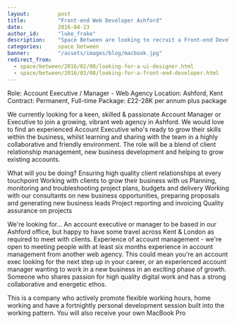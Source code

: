 ```yaml
---
layout:         post
title:          "Front-end Web Developer Ashford"
date:           2016-04-23
author_id:      "luke_frake"
description:    "Space Between are looking to recruit a Front-end Developer to join their growing team in Ashford, Kent"
categories:     space between
banner:         "/assets/images/blog/macbook.jpg"
redirect_from:
  - space/between/2016/02/08/looking-for-a-ui-designer.html
  - space/between/2016/02/08/looking-for-a-front-end-developer.html
---
```



Role: Account Executive / Manager - Web Agency
Location: Ashford, Kent
Contract: Permanent, Full-time
Package: £22-28K per annum plus package

​We currently looking for a keen, skilled & passionate Account Manager or Executive to join a growing, vibrant web agency in Ashford.
We would love to find an experienced Account Executive who's ready to grow their skills within the business, whilst learning and sharing with the team in a highly collaborative and friendly environment. The role will be a blend of client relationship management, new business development and helping to grow existing accounts. 

What will you be doing?
Ensuring high quality client relationships at every touchpoint
Working with clients to grow their business with us
Planning, monitoring and troubleshooting project plans, budgets and delivery
Working with our consultants on new business opportunities, preparing proposals and generating new business leads
Project reporting and invoicing
Quality assurance on projects 

We're looking for...
An account executive or manager to be based in our Ashford office, but happy to have some travel across Kent & London as required to meet with clients.
Experience of account management - we're open to meeting people with at least six months experience in account management from another web agency. This could mean you're an account exec looking for the next step up in your career, or an experienced account manager wanting to work in a new business in an exciting phase of growth.
Someone who shares passion for high quality digital work and has a strong collaborative and energetic ethos.

This is a company who actively promote flexible working hours, home working and have a fortnightly personal development session built into the working pattern. You will also receive your own MacBook Pro